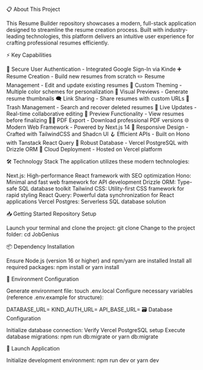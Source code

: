 📋 About This Project

This Resume Builder repository showcases a modern, full-stack application designed to streamline the resume creation process. Built with industry-leading technologies, this platform delivers an intuitive user experience for crafting professional resumes efficiently.

⚡ Key Capabilities

🔐 Secure User Authentication - Integrated Google Sign-In via Kinde
➕ Resume Creation - Build new resumes from scratch
✏️ Resume Management - Edit and update existing resumes
🎨 Custom Theming - Multiple color schemes for personalization
📸 Visual Previews - Generate resume thumbnails
🗨️ Link Sharing - Share resumes with custom URLs
🔎 Trash Management - Search and recover deleted resumes
📡 Live Updates - Real-time collaborative editing
🔗 Preview Functionality - View resumes before finalizing
👨‍💻 PDF Export - Download professional PDF versions
🌐 Modern Web Framework - Powered by Next.js 14
🎨 Responsive Design - Crafted with TailwindCSS and Shadcn UI
🪝 Efficient APIs - Built on Hono with Tanstack React Query
💾 Robust Database - Vercel PostgreSQL with Drizzle ORM
🚀 Cloud Deployment - Hosted on Vercel platform

🛠️ Technology Stack
The application utilizes these modern technologies:

Next.js: High-performance React framework with SEO optimization
Hono: Minimal and fast web framework for API development
Drizzle ORM: Type-safe SQL database toolkit
Tailwind CSS: Utility-first CSS framework for rapid styling
React Query: Powerful data synchronization for React applications
Vercel Postgres: Serverless SQL database solution

📥 Getting Started
Repository Setup

Launch your terminal and clone the project: git clone <repository-url>
Change to the project folder: cd JobGenius

📦 Dependency Installation

Ensure Node.js (version 16 or higher) and npm/yarn are installed
Install all required packages: npm install or yarn install

🔐 Environment Configuration

Generate environment file: touch .env.local
Configure necessary variables (reference .env.example for structure):

DATABASE_URL=<your-database-url>
KIND_AUTH_URL=<your-kinde-auth-url>
API_BASE_URL=<your-hono-api-url>
🗃️ Database Configuration

Initialize database connection: Verify Vercel PostgreSQL setup
Execute database migrations: npm run db:migrate or yarn db:migrate

🚀 Launch Application

Initialize development environment: npm run dev or yarn dev
